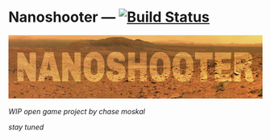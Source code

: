 
# Nanoshooter — [![Build Status](https://travis-ci.org/monarch-games/nanoshooter.svg?branch=master)](https://travis-ci.org/monarch-games/nanoshooter)

![nanoshooter](art/banner/banner.jpg)

*WIP open game project by chase moskal*

*stay tuned*
